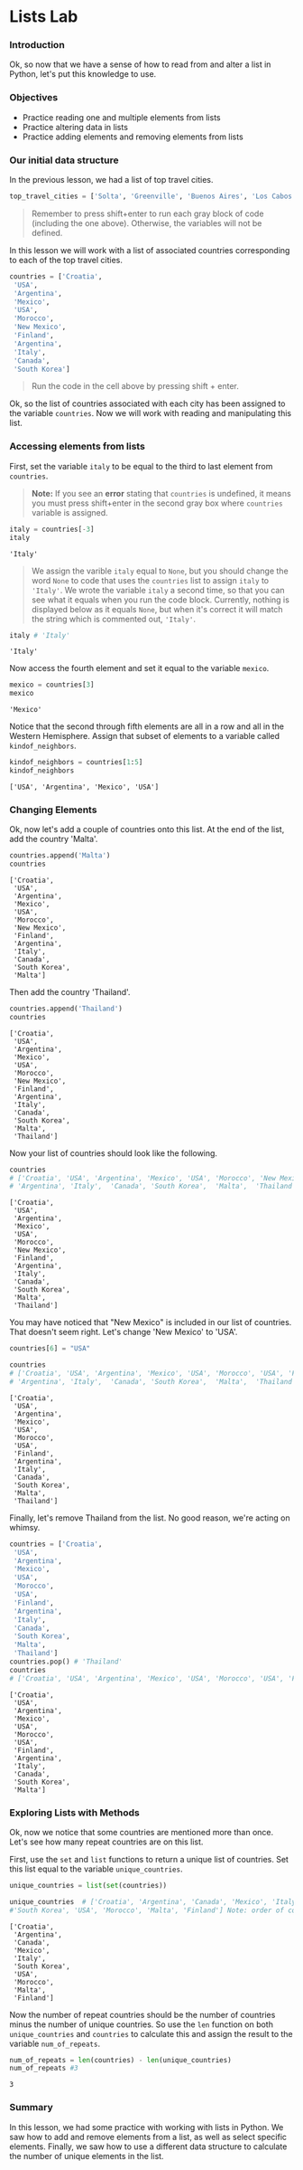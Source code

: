 
# Lists Lab 

### Introduction

Ok, so now that we have a sense of how to read from and alter a list in Python, let's put this knowledge to use. 

### Objectives

* Practice reading one and multiple elements from lists
* Practice altering data in lists
* Practice adding elements and removing elements from lists

### Our initial data structure 

In the previous lesson, we had a list of top travel cities.


```python
top_travel_cities = ['Solta', 'Greenville', 'Buenos Aires', 'Los Cabos', 'Walla Walla Valley', 'Marakesh', 'Albuquerque', 'Archipelago Sea', 'Iguazu Falls', 'Salina Island', 'Toronto', 'Pyeongchang']
```

> Remember to press shift+enter to run each gray block of code (including the one above).  Otherwise, the variables will not be defined.

In this lesson we will work with a list of associated countries corresponding to each of the top travel cities.


```python
countries = ['Croatia',
 'USA',
 'Argentina',
 'Mexico',
 'USA',
 'Morocco',
 'New Mexico',
 'Finland',
 'Argentina',
 'Italy',
 'Canada',
 'South Korea']
```

> Run the code in the cell above by pressing shift + enter.

Ok, so the list of countries associated with each city has been assigned to the variable `countries`.  Now we will work with reading and manipulating this list.

### Accessing elements from lists

First, set the variable `italy` to be equal to the third to last element from `countries`.  
>**Note:** If you see an **error** stating that `countries` is undefined, it means you must press shift+enter in the second gray box where `countries` variable is assigned.


```python
italy = countries[-3]
italy
```




    'Italy'



> We assign the varible `italy` equal to `None`, but you should change the word `None` to code that uses the `countries` list to assign `italy` to `'Italy'`.  We wrote the variable `italy` a second time, so that you can see what it equals when you run the code block.  Currently, nothing is displayed below as it equals `None`, but when it's correct it will match the string which is commented out, `'Italy'`.


```python
italy # 'Italy'
```




    'Italy'



Now access the fourth element and set it equal to the variable `mexico`.


```python
mexico = countries[3]
mexico
```




    'Mexico'



Notice that the second through fifth elements are all in a row and all in the Western Hemisphere.  Assign that subset of elements to a variable called `kindof_neighbors`.


```python
kindof_neighbors = countries[1:5]
kindof_neighbors
```




    ['USA', 'Argentina', 'Mexico', 'USA']



### Changing Elements

Ok, now let's add a couple of countries onto this list.  At the end of the list, add the country 'Malta'.


```python
countries.append('Malta')
countries
```




    ['Croatia',
     'USA',
     'Argentina',
     'Mexico',
     'USA',
     'Morocco',
     'New Mexico',
     'Finland',
     'Argentina',
     'Italy',
     'Canada',
     'South Korea',
     'Malta']



Then add the country 'Thailand'.


```python
countries.append('Thailand')
countries
```




    ['Croatia',
     'USA',
     'Argentina',
     'Mexico',
     'USA',
     'Morocco',
     'New Mexico',
     'Finland',
     'Argentina',
     'Italy',
     'Canada',
     'South Korea',
     'Malta',
     'Thailand']



Now your list of countries should look like the following.


```python
countries 
# ['Croatia', 'USA', 'Argentina', 'Mexico', 'USA', 'Morocco', 'New Mexico', 'Finland', 
# 'Argentina', 'Italy',  'Canada', 'South Korea',  'Malta',  'Thailand']
```




    ['Croatia',
     'USA',
     'Argentina',
     'Mexico',
     'USA',
     'Morocco',
     'New Mexico',
     'Finland',
     'Argentina',
     'Italy',
     'Canada',
     'South Korea',
     'Malta',
     'Thailand']



You may have noticed that "New Mexico" is included in our list of countries.  That doesn't seem right.  Let's change 'New Mexico' to 'USA'.


```python
countries[6] = "USA"
```


```python
countries 
# ['Croatia', 'USA', 'Argentina', 'Mexico', 'USA', 'Morocco', 'USA', 'Finland', 
# 'Argentina', 'Italy',  'Canada', 'South Korea',  'Malta',  'Thailand']
```




    ['Croatia',
     'USA',
     'Argentina',
     'Mexico',
     'USA',
     'Morocco',
     'USA',
     'Finland',
     'Argentina',
     'Italy',
     'Canada',
     'South Korea',
     'Malta',
     'Thailand']



Finally, let's remove Thailand from the list.  No good reason, we're acting on whimsy.


```python
countries = ['Croatia',
 'USA',
 'Argentina',
 'Mexico',
 'USA',
 'Morocco',
 'USA',
 'Finland',
 'Argentina',
 'Italy',
 'Canada',
 'South Korea', 
 'Malta', 
 'Thailand']
countries.pop() # 'Thailand'
countries
# ['Croatia', 'USA', 'Argentina', 'Mexico', 'USA', 'Morocco', 'USA', 'Finland',  'Argentina', 'Italy', 'Canada', 'South Korea',  'Malta']
```




    ['Croatia',
     'USA',
     'Argentina',
     'Mexico',
     'USA',
     'Morocco',
     'USA',
     'Finland',
     'Argentina',
     'Italy',
     'Canada',
     'South Korea',
     'Malta']



### Exploring Lists with Methods

Ok, now we notice that some countries are mentioned more than once.  Let's see how many repeat countries are on this list.  

First, use the `set` and `list` functions to return a unique list of countries.  Set this list equal to the variable `unique_countries`.


```python
unique_countries = list(set(countries))
```


```python
unique_countries  # ['Croatia', 'Argentina', 'Canada', 'Mexico', 'Italy', 
#'South Korea', 'USA', 'Morocco', 'Malta', 'Finland'] Note: order of countries may be different
```




    ['Croatia',
     'Argentina',
     'Canada',
     'Mexico',
     'Italy',
     'South Korea',
     'USA',
     'Morocco',
     'Malta',
     'Finland']



Now the number of repeat countries should be the number of countries minus the number of unique countries.  So use the `len` function on both `unique_countries` and `countries` to calculate this and assign the result to the variable `num_of_repeats`.


```python
num_of_repeats = len(countries) - len(unique_countries)
num_of_repeats #3
```




    3



### Summary

In this lesson, we had some practice with working with lists in Python.  We saw how to add and remove elements from a list, as well as select specific elements.  Finally, we saw how to use a different data structure to calculate the number of unique elements in the list.
